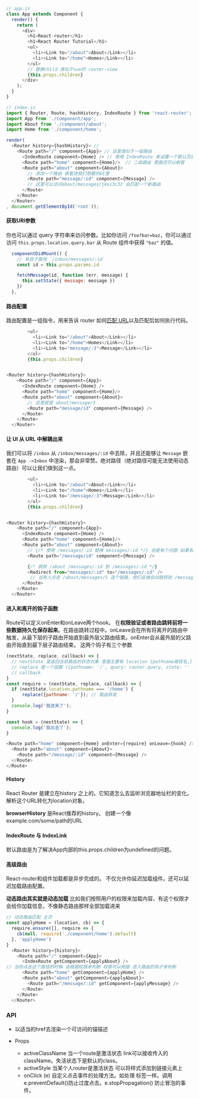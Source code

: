 ```javascript
// app.js
class App extends Component {
  render() {
    return (
      <div>
        <h1>React-router</h1>
        <h1>React Router Tutorial</h1>
        <ul>
          <li><Link to="/about">About</Link></li>
          <li><Link to="/home">Homes</Link></li>
        </ul>
      	// 替换child 类似于vue的 router-view
        {this.props.children}
      </div>
    );
  }
}

// index.js
import { Router, Route, hashHistory, IndexRoute } from 'react-router'; // 3.0版本
import App from './component/app';
import About from './component/about';
import Home from './component/home';

render(
  <Router history={hashHistory}> // 
    <Route path="/" component={App}> // 这里类似于一级路由
      <IndexRoute component={Home} /> // 使用 IndexRoute 来设置一个默认页面。
      <Route path="home" component={Home}/>  // 二级路由 里面还可以嵌套
      <Route path="about" component={About}>
  	    // 添加一个路由 嵌套进我们想要的UI里
  	    <Route path="message/:id" component={Message} />
  		// 这里可以访问about/messages/jkei3c32 会匹配一个新路由
      </Route>
    </Route>
  </Router>
, document.getElementById('root'));


```



#### 获取URl参数

你也可以通过 query 字符串来访问参数。比如你访问 `/foo?bar=baz`，你可以通过访问 `this.props.location.query.bar` 从 Route 组件中获得 `"baz"` 的值。

```javascript
  componentDidMount() {
    // 来自于路径 `/inbox/messages/:id`
    const id = this.props.params.id

    fetchMessage(id, function (err, message) {
      this.setState({ message: message })
    })
  },
```



#### 路由配置

路由配置是一组指令，用来告诉 router 如何[匹配 URL](http://react-guide.github.io/react-router-cn/docs/guides/basics/RouteMatching.html)以及匹配后如何执行代码。

```javascript
        <ul>
          <li><Link to="/about">About</Link></li>
          <li><Link to="/home">Homes</Link></li>
          <li><Link to="message/:3">Message</Link></li>
        </ul>
        {this.props.children}  


<Router history={hashHistory}>
    <Route path="/" component={App}>
      <IndexRoute component={Home} />
      <Route path="home" component={Home}/>
      <Route path="about" component={About}>
        // 这里就是 about/message/3
        <Route path="message/id" component={Message} />
      </Route>
    </Route>
  </Router>
```



#### 让 UI 从 URL 中解耦出来

我们可以将 `/inbox` 从 `/inbox/messages/:id` 中去除，并且还能够让 `Message` 嵌套在 `App ->Inbox` 中渲染，那会非常赞。绝对路径（绝对路径可能无法使用动态路由）可以让我们做到这一点。

```javascript
        <ul>
          <li><Link to="/about">About</Link></li>
          <li><Link to="/home">Homes</Link></li>
          <li><Link to="/message/:3">Message</Link></li>
        </ul>
        {this.props.children}  


<Router history={hashHistory}>
    <Route path="/" component={App}>
      <IndexRoute component={Home} />
      <Route path="home" component={Home}/>
      <Route path="about" component={About}>
        // {/* 使用 /messages/:id 替换 messages/:id */} 但是有个问题 如果有人访问 about/message/4 就会看到一个错误的页面 这样不好 所以可以使用重定向
        <Route path="/message/id" component={Message} />

        {/* 跳转 /about /messages/:id 到 /messages/:id */}
        <Redirect from="messages/:id" to="/messages/:id" />
         // 当有人点击 /about/messages/5 这个链接，他们会被自动跳转到 /messages/5
      </Route>
    </Route>
  </Router>
```



#### 进入和离开的钩子函数

Route可以定义onEnter和onLeave两个hook。 在**权限验证或者路由跳转前将一些数据持久化保存起来**。在路由跳转过程中。onLeave会在所有将离开的路由中触发，从最下层的子路由开始直到最外层父路由结束。onEnter会从最外层的父路由开始直到最下层子路由结束。 这两个钩子有三个参数

```javascript
(nextState, replace, callback) => {
  // nextState 是返回当前路由的状态对象 里面主要有 location {pathname路径名,} params 带的参数
  // replace 是一个函数 ({pathname: '/', query: router.query, state: '' })
  // callback
}
const require = (nextState, replace, callback) => {
  if (nextState.location.pathname === '/home') {
      replace({pathname: '/'}); // 路由转发
  }
  console.log('我进来了');
}

const hook = (nextState) => {
  console.log('我出去了');
}

<Route path="home" component={Home} onEnter={require} onLeave={hook} />
  <Route path="about" component={About}>
    <Route path="/message/:id" component={Message} />
  </Route>
</Route>
```



#### History

React Router 是建立在history 之上的。它知道怎么去监听浏览器地址栏的变化。解析这个URL转化为location对象。

**browserHistory**  是React推荐的history。 创建一个像 example.com/some/path的URL



#### IndexRoute 与 IndexLink

默认路由是为了解决App内部的this.props.children为undefined的问题。

<IndexRoute component={Home} />



#### 高级路由

React-router和组件加载都是异步完成的。 不仅允许你延迟加载组件。还可以延迟加载路由配置。

**动态路由其实就是动态加载** 比如我们按照用户的权限来加载内容，有这个权限才会给你加载信息，不像静态路由那样全部加载进来

```javascript
// 动态路由匹配 主页
const applyHome = (location, cb) => {
  require.ensure([], require => {
    cb(null, require('./component/home').default)
  }, 'applyHome')
}
  <Router history={history}>
    <Route path="/" component={App}>
      <IndexRoute getComponent={applyAbout} /> 
// 当你点击这个路径的时候 会根据权限来判断 权限可以根据 进入路由的钩子来判断
      <Route path="home" getComponent={applyHome} />
      <Route path="about" getComponent={applyAbout}>
        <Route path="/message/:id" getComponent={applyMessage} />
      </Route>
    </Route>
  </Router>
```





### API

* <Link></Link> 以适当的href去渲染一个可访问的锚描述

* Props

  * activeClassName 当一个route是激活状态 link可以接收传入的className。失活状态下是默认的class。
  * activeStyle 当某个人router是激活状态 可以将样式添加到链接元素上
  * onClick (e) 自定义点击事件的处理方法。如处理<a> 标签一样。调用 e.preventDefault()防止过度点击。e.stopPropagation() 防止冒泡的事件。

  ​

